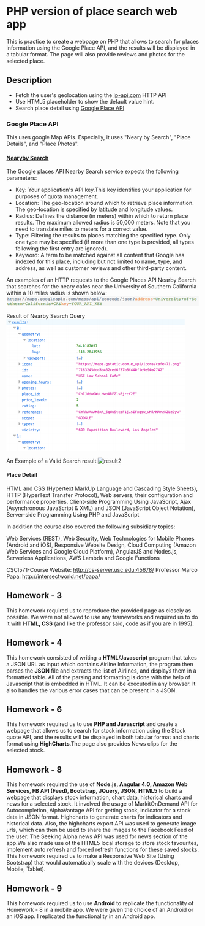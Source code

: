 # PHP version of place search web app

This is practice to create a webpage on PHP that allows to search for places information using the Google Place API, and the results will be displayed in a tabular format. The page will also provide reviews and photos for the selected place.

## Description

* Fetch the user's geolocation using the [ip-api.com](http://ip-api.com/) HTTP API
* Use HTML5 placeholder to show the default value hint.
* Search place detail using [Google Place API](https://developers.google.com/places/)

### Google Place API

This uses google Map APIs. Especially, it uses "Neary by Search", "Place Details", and "Place Photos".

#### [Nearyby Search](https://developers.google.com/places/web-service/search)

The Google places API Nearby Search service expects the following parameters:
* Key: Your application's API key.This key identifies your application for purposes of quota management.
* Location: The geo-location around which to retrieve place information. The geo-location is specified by latitude and longitude values.
* Radius: Defines the distance (in meters) within which to return place results. The maximum allowed radius is 50,000 meters. Note that you need to translate miles to meters for a correct value.
* Type: Filtering the results to places matching the specified type. Only one type may be specified (if more than one type is provided, all types following the first entry are ignored).
* Keyword: A term to be matched against all content that Google has indexed for this place, including but not limited to name, type, and address, as well as customer reviews and other third-party content.

An examples of an HTTP requests to the Google Places API Nearby Search that searches for the neary cafes near the University of Southern California within a 10 miles radius is shown below:
![nearbySearch](NearbySearchQuery.png)

Result of Nearby Search Query
![result](resultGooglePlacesNearby.png)

An Example of a Valid Search result
![result2](ResultValidSearchResult.png)

#### Place Detail


HTML and CSS (Hypertext MarkUp Language and Cascading Style Sheets),
HTTP (HyperText Transfer Protocol),
Web servers, their configuration and performance properties,
Client-side Programming Using JavaScript,
Ajax (Asynchronous JavaScript & XML) and JSON (JavaScript Object Notation),
Server-side Programming Using PHP and JavaScript

In addition the course  also covered the following subsidiary topics:

Web Services (REST),
Web Security,
Web Technologies for Mobile Phones (Android and iOS),
Responsive Website Design,
Cloud Computing (Amazon Web Services and Google Cloud Platform),
AngularJS and Nodes.js,
Serverless Applications,
AWS Lambda and Google Functions

CSCI571-Course Website: http://cs-server.usc.edu:45678/
Professor Marco Papa: http://intersectworld.net/papa/

## Homework - 3
This homework required us to reproduce the provided page as closely as possible. We were not allowed to use any frameworks and required us to do it with **HTML, CSS** (and like the professor said, code as if you are in 1995).

## Homework - 4
This homework consisted of writing a **HTML/Javascript** program that takes a JSON URL as input which contains Airline Information, the program then parses the **JSON** file and extracts the list of Airlines, and displays them in a formatted table. All of the parsing and formatting is done with the help of Javascript that is embedded in HTML. It can be executed in any browser. It also handles the various error cases that can be present in a JSON.

## Homework - 6
This homework required us to use **PHP and Javascript** and create a webpage that allows us to search for stock information using the Stock quote API, and the results will be displayed in both tabular format and charts format using **HighCharts**.The page also provides News clips for the selected stock.  

## Homework - 8
This homework required the use of **Node.js, Angular 4.0, Amazon Web Services, FB API (Feed), Bootstrap, JQuery, JSON, HTML5**  to build a webpage that displays stock information, chart data, historical charts and news for a selected stock. It involved the usage of MarkitOnDemand API for Autocompletion, AlphaVantage API for getting stock, indicator for a stock data in JSON format. Highcharts to generate charts for indicators and historical data. Also, the highcharts export API was used to generate image urls, which can then be used to share the images to the Facebook Feed of the user. The Seeking Alpha news API was used for news section of the app.We also made use of the HTML5 local storage to store stock favourites, implement auto refresh and forced refresh functions for these saved stocks. 
This homework required us to make a Responsive Web Site (Using Bootstrap) that would automatically scale with the devices (Desktop, Mobile, Tablet).

## Homework - 9
This homework required us to use **Android** to replicate the functionality of Homework - 8 in a mobile app. We were given the choice of an Android or an iOS app. I replicated the functionality in an Android app. 

